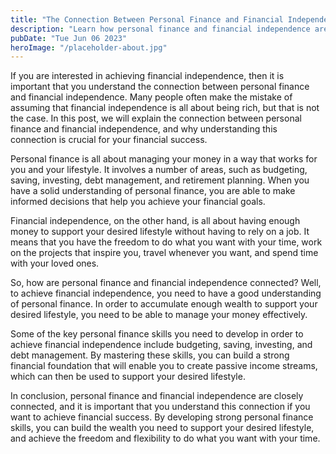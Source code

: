 ```yaml
---
title: "The Connection Between Personal Finance and Financial Independence"
description: "Learn how personal finance and financial independence are connected and why understanding this connection is crucial for your financial success."
pubDate: "Tue Jun 06 2023"
heroImage: "/placeholder-about.jpg"
---
```


If you are interested in achieving financial independence, then it is important that you understand the connection between personal finance and financial independence. Many people often make the mistake of assuming that financial independence is all about being rich, but that is not the case. In this post, we will explain the connection between personal finance and financial independence, and why understanding this connection is crucial for your financial success.

Personal finance is all about managing your money in a way that works for you and your lifestyle. It involves a number of areas, such as budgeting, saving, investing, debt management, and retirement planning. When you have a solid understanding of personal finance, you are able to make informed decisions that help you achieve your financial goals.

Financial independence, on the other hand, is all about having enough money to support your desired lifestyle without having to rely on a job. It means that you have the freedom to do what you want with your time, work on the projects that inspire you, travel whenever you want, and spend time with your loved ones.

So, how are personal finance and financial independence connected? Well, to achieve financial independence, you need to have a good understanding of personal finance. In order to accumulate enough wealth to support your desired lifestyle, you need to be able to manage your money effectively.

Some of the key personal finance skills you need to develop in order to achieve financial independence include budgeting, saving, investing, and debt management. By mastering these skills, you can build a strong financial foundation that will enable you to create passive income streams, which can then be used to support your desired lifestyle.

In conclusion, personal finance and financial independence are closely connected, and it is important that you understand this connection if you want to achieve financial success. By developing strong personal finance skills, you can build the wealth you need to support your desired lifestyle, and achieve the freedom and flexibility to do what you want with your time.